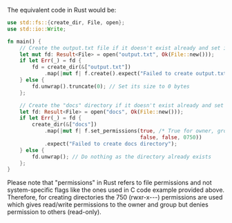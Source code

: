 The equivalent code in Rust would be:

```rust
use std::fs::{create_dir, File, open};
use std::io::Write;

fn main() {
    // Create the output.txt file if it doesn't exist already and set its size to 0 bytes
    let mut fd: Result<File> = open("output.txt", Ok(File::new()));
    if let Err(_) = fd {
        fd = create_dir(&["output.txt"])
            .map(|mut f| f.create().expect("Failed to create output.txt file"))
    } else {
        fd.unwrap().truncate(0); // Set its size to 0 bytes
    };

    // Create the "docs" directory if it doesn't exist already and set its permissions
    let fd: Result<File> = open("docs", Ok(File::new()));
    if let Err(_) = fd {
        create_dir(&["docs"])
            .map(|mut f| f.set_permissions(true, /* True for owner, group and others */
                                           false, false, 0750))
            .expect("Failed to create docs directory");
    } else {
        fd.unwrap(); // Do nothing as the directory already exists
    };
}
```
Please note that "permissions" in Rust refers to file permissions and not system-specific flags like the ones used in C code example provided above. Therefore, for creating directories the 750 (rwxr-x---) permissions are used which gives read/write permissions to the owner and group but denies permission to others (read-only).
